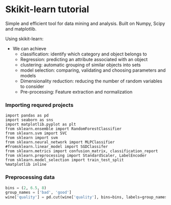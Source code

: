 # Skikit-learn tutorial

Simple and efficient tool for data mining and analysis. Built on Numpy, Scipy and matplotlib.

Using skikit-learn:

- We can achieve 
  - classification: identify which category and object belongs to 
  - Regression: predicting an attribute associated with an object
  - clustering: automatic grouping of similar objects into sets
  - model selection: comparing, validating and choosing parameters and models
  - Dimensionality reduction: reducing the number of random variables to consider
  - Pre-processing: Feature extraction and normalization

### Importing requred projects

    import pandas as pd
    import seaborn as sns
    import matplotlib.pyplot as plt
    from sklearn.ensemble import RandomForestClassifier
    from sklearn.svm import SVC
    from sklearn import svm
    from sklearn.neural_network import MLPClassifier
    #fromsklearn.linear_model import SGDClassifer
    from sklearn.metrics import confusion_matrix, classification_report
    from sklearn.preprocessing import StandardScaler, LabelEncoder
    from sklearn.model_selection import train_test_split
    %matplotlib inline

### Preprocessing data

```python
bins = (2, 6.5, 8)
group_names = ['bad', 'good']
wine['quality'] = pd.cut(wine['quality'], bins=bins, labels=group_names)
```
